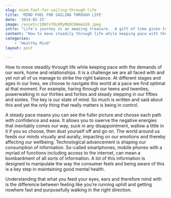 ```yaml
---
slug: mind-fuel-for-sailing-through-life
title: 'MIND FUEL FOR SAILING THROUGH LIFE'
date: '2014-02-25'
image: /assets/1QN7sTOLKMyMG8CKWmmS20.jpeg
intro: "Life’s journey is an amazing treasure.  A gift of time given to us to be here on earth to learn and grow.\n"
content: "How to move steadily through life while keeping pace with the demands of our work, home and relationships. It is a challenge we are all faced with and yet not all of us manage to strike the right balance. At different stages and ages in our lives, we choose to navigate this world at a pace we find optimal at that moment. For example, haring through our teens and twenties, powerwalking in our thirties and forties and steady stepping in our fifties and sixties. The key is our state of mind. So much is written and said about this and yet the only thing that really matters is being in control.\n\nA steady pace means you can see the fuller picture and choose each path with confidence and ease. It allows you to swerve the negative energies that inevitably comes our way, suck in any disappointment, wallow a little in it if you so choose, then dust yourself off and go on. The world around us feeds our minds visually and aurally, impacting on our emotions and thereby affecting our wellbeing. Technological advancement is shaping our consumption of information. So-called smartphones, mobile phones with a myriad of functions including access to the internet, can mean a bombardment of all sorts of information.  A lot of this information is designed to manipulate the way the consumer feels and being aware of this is a key step in maintaining good mental health.\n\nUnderstanding that what you feed your eyes, ears and therefore mind with is the difference between feeling like you’re running uphill and getting nowhere fast and purposefully walking in the right direction."
categories:
    - 'Healthy Mind'
layout: post

---
```


How to move steadily through life while keeping pace with the demands of our work, home and relationships. It is a challenge we are all faced with and yet not all of us manage to strike the right balance. At different stages and ages in our lives, we choose to navigate this world at a pace we find optimal at that moment. For example, haring through our teens and twenties, powerwalking in our thirties and forties and steady stepping in our fifties and sixties. The key is our state of mind. So much is written and said about this and yet the only thing that really matters is being in control.

A steady pace means you can see the fuller picture and choose each path with confidence and ease. It allows you to swerve the negative energies that inevitably comes our way, suck in any disappointment, wallow a little in it if you so choose, then dust yourself off and go on. The world around us feeds our minds visually and aurally, impacting on our emotions and thereby affecting our wellbeing. Technological advancement is shaping our consumption of information. So-called smartphones, mobile phones with a myriad of functions including access to the internet, can mean a bombardment of all sorts of information.  A lot of this information is designed to manipulate the way the consumer feels and being aware of this is a key step in maintaining good mental health.

Understanding that what you feed your eyes, ears and therefore mind with is the difference between feeling like you’re running uphill and getting nowhere fast and purposefully walking in the right direction.